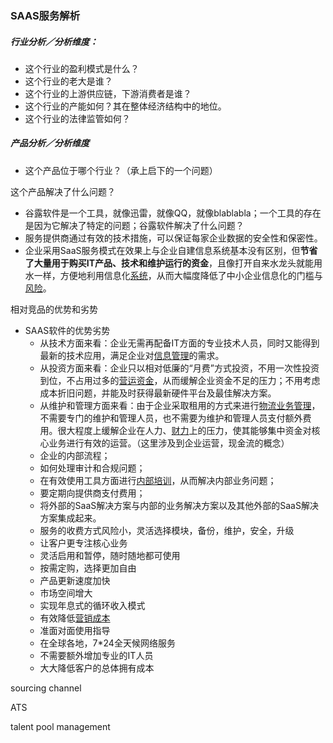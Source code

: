 ### SAAS服务解析

##### 行业分析／分析维度：

- 这个行业的盈利模式是什么？
- 这个行业的老大是谁？
- 这个行业的上游供应链，下游消费者是谁？
- 这个行业的产能如何？其在整体经济结构中的地位。
- 这个行业的法律监管如何？

##### 产品分析／分析维度

- 这个产品位于哪个行业？（承上启下的一个问题）

这个产品解决了什么问题？

- 谷露软件是一个工具，就像迅雷，就像QQ，就像blablabla；一个工具的存在是因为它解决了特定的问题；谷露软件解决了什么问题？
- 服务提供商通过有效的技术措施，可以保证每家企业数据的安全性和保密性。
- 企业采用SaaS服务模式在效果上与企业自建信息系统基本没有区别，但**节省了大量用于购买IT产品、技术和维护运行的资金**，且像打开自来水龙头就能用水一样，方便地利用信息化[系统](http://wiki.mbalib.com/wiki/%E7%B3%BB%E7%BB%9F)，从而大幅度降低了中小企业信息化的门槛与[风险](http://wiki.mbalib.com/wiki/%E9%A3%8E%E9%99%A9)。

相对竞品的优势和劣势

- SAAS软件的优势劣势
  - 从技术方面来看：企业无需再配备IT方面的专业技术人员，同时又能得到最新的技术应用，满足企业对[信息管理](http://wiki.mbalib.com/wiki/%E4%BF%A1%E6%81%AF%E7%AE%A1%E7%90%86)的需求。
  - 从投资方面来看：企业只以相对低廉的“月费”方式投资，不用一次性投资到位，不占用过多的[营运资金](http://wiki.mbalib.com/wiki/%E8%90%A5%E8%BF%90%E8%B5%84%E9%87%91)，从而缓解企业资金不足的压力；不用考虑成本折旧问题，并能及时获得最新硬件平台及最佳解决方案。
  - 从维护和管理方面来看：由于企业采取租用的方式来进行[物流业务管理](http://wiki.mbalib.com/wiki/%E7%89%A9%E6%B5%81%E4%B8%9A%E5%8A%A1%E7%AE%A1%E7%90%86)，不需要专门的维护和管理人员，也不需要为维护和管理人员支付额外费用。很大程度上缓解企业在人力、[财力](http://wiki.mbalib.com/wiki/%E8%B4%A2%E5%8A%9B)上的压力，使其能够集中资金对核心业务进行有效的运营。（这里涉及到企业运营，现金流的概念）
  - 企业的内部流程；
  - 如何处理审计和合规问题；
  - 在有效使用工具方面进行[内部培训](http://wiki.mbalib.com/wiki/%E5%86%85%E9%83%A8%E5%9F%B9%E8%AE%AD)，从而解决内部业务问题；
  - 要定期向提供商支付费用；
  - 将外部的SaaS解决方案与内部的业务解决方案以及其他外部的SaaS解决方案集成起来。
  - 服务的收费方式风险小，灵活选择模块，备份，维护，安全，升级
  - 让客户更专注核心业务
  - 灵活启用和暂停，随时随地都可使用
  - 按需定购，选择更加自由
  - 产品更新速度加快
  - 市场空间增大
  - 实现年息式的循环收入模式
  - 有效降低[营销成本](http://wiki.mbalib.com/wiki/%E8%90%A5%E9%94%80%E6%88%90%E6%9C%AC)
  - 准面对面使用指导
  - 在全球各地，7*24全天候网络服务
  - 不需要额外增加专业的IT人员
  - 大大降低客户的总体拥有成本






sourcing channel

ATS

talent pool management


